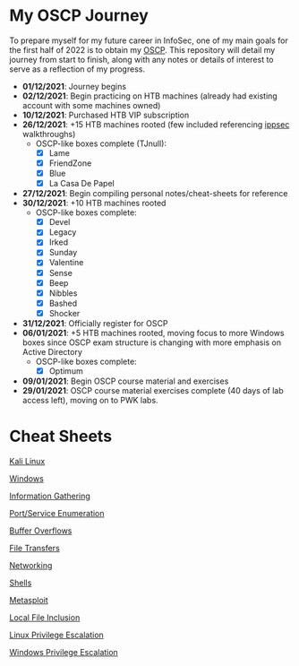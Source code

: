 # My OSCP Journey

To prepare myself for my future career in InfoSec, one of my main goals for the first half of 2022 is to obtain my [OSCP](https://www.offensive-security.com/information-security-certifications/oscp-offensive-security-certified-professional/). This repository will detail my journey from start to finish, along with any notes or details of interest to serve as a reflection of my progress.

* **01/12/2021**: Journey begins
* **02/12/2021**: Begin practicing on HTB machines (already had existing account with some machines owned)
* **10/12/2021**: Purchased HTB VIP subscription
* **26/12/2021**: +15 HTB machines rooted (few included referencing [ippsec](https://www.youtube.com/channel/UCa6eh7gCkpPo5XXUDfygQQA) walkthroughs)
  - OSCP-like boxes complete (TJnull):
    + [x] Lame
    + [x] FriendZone
    + [x] Blue
    + [x] La Casa De Papel 
* **27/12/2021**: Begin compiling personal notes/cheat-sheets for reference
* **30/12/2021**: +10 HTB machines rooted
  - OSCP-like boxes complete:
    + [x] Devel
    + [x] Legacy
    + [x] Irked
    + [x] Sunday
    + [x] Valentine
    + [x] Sense
    + [x] Beep
    + [x] Nibbles
    + [x] Bashed
    + [x] Shocker
* **31/12/2021**: Officially register for OSCP
* **06/01/2021**: +5 HTB machines rooted, moving focus to more Windows boxes since OSCP exam structure is changing with more emphasis on Active Directory
  - OSCP-like boxes complete:
    + [x] Optimum
* **09/01/2021**: Begin OSCP course material and exercises
* **29/01/2021**: OSCP course material exercises complete (40 days of lab access left), moving on to PWK labs.

# Cheat Sheets

[Kali Linux](https://oscp.kash.ro/cheat-sheets/Kali_Linux)

[Windows](https://oscp.kash.ro/cheat-sheets/Windows)

[Information Gathering](https://oscp.kash.ro/cheat-sheets/Information_Gathering)

[Port/Service Enumeration](https://oscp.kash.ro/cheat-sheets/Enumeration)

[Buffer Overflows](https://oscp.kash.ro/cheat-sheets/Buffer_Overflows)

[File Transfers](https://oscp.kash.ro/cheat-sheets/File_Transfers)

[Networking](https://oscp.kash.ro/cheat-sheets/Networking)

[Shells](https://oscp.kash.ro/cheat-sheets/Shells)

[Metasploit](https://oscp.kash.ro/cheat-sheets/Metasploit)

[Local File Inclusion](https://oscp.kash.ro/cheat-sheets/Local_File_Inclusion)

[Linux Privilege Escalation](https://oscp.kash.ro/cheat-sheets/Linux_PrivEsc)

[Windows Privilege Escalation](https://oscp.kash.ro/cheat-sheets/Windows_PrivEsc)
